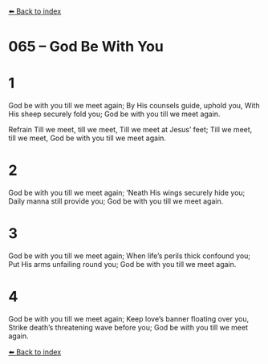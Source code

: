 [⬅️ Back to index](../README.md)

# 065 – God Be With You


# 1
God be with you till we meet again;
By His counsels guide, uphold you,
With His sheep securely fold you;
God be with you till we meet again.

Refrain
Till we meet, till we meet,
Till we meet at Jesus’ feet;
Till we meet, till we meet,
God be with you till we meet again.

# 2
God be with you till we meet again;
‘Neath His wings securely hide you;
Daily manna still provide you;
God be with you till we meet again.

# 3
God be with you till we meet again;
When life’s perils thick confound you;
Put His arms unfailing round you;
God be with you till we meet again.

# 4
God be with you till we meet again;
Keep love’s banner floating over you,
Strike death’s threatening wave before you;
God be with you till we meet again.

[⬅️ Back to index](../README.md)
